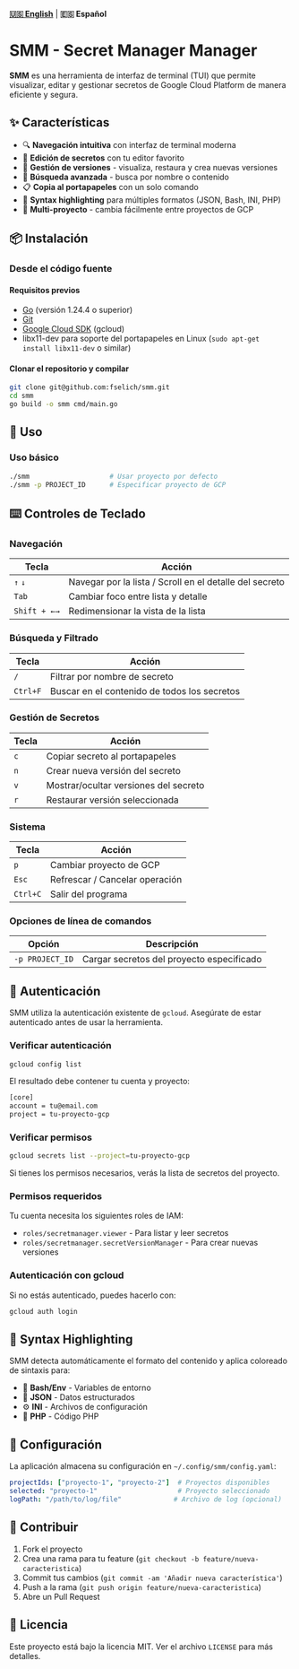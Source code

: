 **[🇺🇸 English](README.md)** | **🇪🇸 Español**

# SMM - Secret Manager Manager

**SMM** es una herramienta de interfaz de terminal (TUI) que permite visualizar, editar y gestionar secretos de Google Cloud Platform de manera eficiente y segura.

## ✨ Características

- 🔍 **Navegación intuitiva** con interfaz de terminal moderna
- 📝 **Edición de secretos** con tu editor favorito
- 🔄 **Gestión de versiones** - visualiza, restaura y crea nuevas versiones
- 🔎 **Búsqueda avanzada** - busca por nombre o contenido
- 📋 **Copia al portapapeles** con un solo comando
- 🎨 **Syntax highlighting** para múltiples formatos (JSON, Bash, INI, PHP)
- 🚀 **Multi-proyecto** - cambia fácilmente entre proyectos de GCP

## 📦 Instalación

### Desde el código fuente

#### Requisitos previos
- [Go](https://go.dev/doc/install) (versión 1.24.4 o superior)
- [Git](https://git-scm.com/book/en/v2/Getting-Started)
- [Google Cloud SDK](https://cloud.google.com/sdk/docs/install) (gcloud)
- libx11-dev para soporte del portapapeles en Linux (`sudo apt-get install libx11-dev` o similar)

#### Clonar el repositorio y compilar
```bash
git clone git@github.com:fselich/smm.git
cd smm
go build -o smm cmd/main.go
```

## 🚀 Uso

### Uso básico
```bash
./smm                    # Usar proyecto por defecto
./smm -p PROJECT_ID      # Especificar proyecto de GCP
```
## ⌨️ Controles de Teclado

### Navegación
| Tecla       | Acción                                                     |
| ----------- | ---------------------------------------------------------- |
| `↑` `↓`     | Navegar por la lista / Scroll en el detalle del secreto   |
| `Tab`       | Cambiar foco entre lista y detalle                        |
| `Shift + ←→`| Redimensionar la vista de la lista                        |

### Búsqueda y Filtrado
| Tecla       | Acción                                                     |
| ----------- | ---------------------------------------------------------- |
| `/`         | Filtrar por nombre de secreto                              |
| `Ctrl+F`    | Buscar en el contenido de todos los secretos              |

### Gestión de Secretos
| Tecla       | Acción                                                     |
| ----------- | ---------------------------------------------------------- |
| `c`         | Copiar secreto al portapapeles                             |
| `n`         | Crear nueva versión del secreto                            |
| `v`         | Mostrar/ocultar versiones del secreto                      |
| `r`         | Restaurar versión seleccionada                             |

### Sistema
| Tecla       | Acción                                                     |
| ----------- | ---------------------------------------------------------- |
| `p`         | Cambiar proyecto de GCP                                    |
| `Esc`       | Refrescar / Cancelar operación                             |
| `Ctrl+C`    | Salir del programa                                         |

### Opciones de línea de comandos

| Opción            | Descripción                                    |
| ----------------- | ---------------------------------------------- |
| `-p PROJECT_ID`   | Cargar secretos del proyecto especificado     |


## 🔐 Autenticación

SMM utiliza la autenticación existente de `gcloud`. Asegúrate de estar autenticado antes de usar la herramienta.

### Verificar autenticación

```bash
gcloud config list
```

El resultado debe contener tu cuenta y proyecto:

```bash
[core]
account = tu@email.com
project = tu-proyecto-gcp
```

### Verificar permisos

```bash
gcloud secrets list --project=tu-proyecto-gcp
```

Si tienes los permisos necesarios, verás la lista de secretos del proyecto.

### Permisos requeridos

Tu cuenta necesita los siguientes roles de IAM:
- `roles/secretmanager.viewer` - Para listar y leer secretos
- `roles/secretmanager.secretVersionManager` - Para crear nuevas versiones

### Autenticación con gcloud
Si no estás autenticado, puedes hacerlo con:
```bash
gcloud auth login
```

## 🎨 Syntax Highlighting

SMM detecta automáticamente el formato del contenido y aplica coloreado de sintaxis para:

- 🌱 **Bash/Env** - Variables de entorno
- 📄 **JSON** - Datos estructurados  
- ⚙️ **INI** - Archivos de configuración
- 🐘 **PHP** - Código PHP

## 📁 Configuración

La aplicación almacena su configuración en `~/.config/smm/config.yaml`:

```yaml
projectIds: ["proyecto-1", "proyecto-2"]  # Proyectos disponibles
selected: "proyecto-1"                    # Proyecto seleccionado
logPath: "/path/to/log/file"             # Archivo de log (opcional)
```

## 🤝 Contribuir

1. Fork el proyecto
2. Crea una rama para tu feature (`git checkout -b feature/nueva-caracteristica`)
3. Commit tus cambios (`git commit -am 'Añadir nueva característica'`)
4. Push a la rama (`git push origin feature/nueva-caracteristica`)  
5. Abre un Pull Request

## 📝 Licencia

Este proyecto está bajo la licencia MIT. Ver el archivo `LICENSE` para más detalles.
